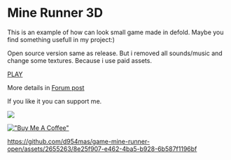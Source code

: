 # Mine Runner 3D 

This is an example of how can look small game made in defold. Maybe you find something usefull in my project:)

Open source version same as release. But i removed all sounds/music and change some textures. Because i use paid assets.

[PLAY](https://www.crazygames.com/game/mine-runner)

More details in [Forum post](https://forum.defold.com/t/mine-runner/71803/39)

If you like it you can support me.

[![](https://c5.patreon.com/external/logo/become_a_patron_button.png)](https://www.patreon.com/d954mas)

[!["Buy Me A Coffee"](https://www.buymeacoffee.com/assets/img/custom_images/orange_img.png)](https://www.buymeacoffee.com/d954mas)

https://github.com/d954mas/game-mine-runner-open/assets/2655263/8e25f907-e462-4ba5-b928-6b587f1196bf



